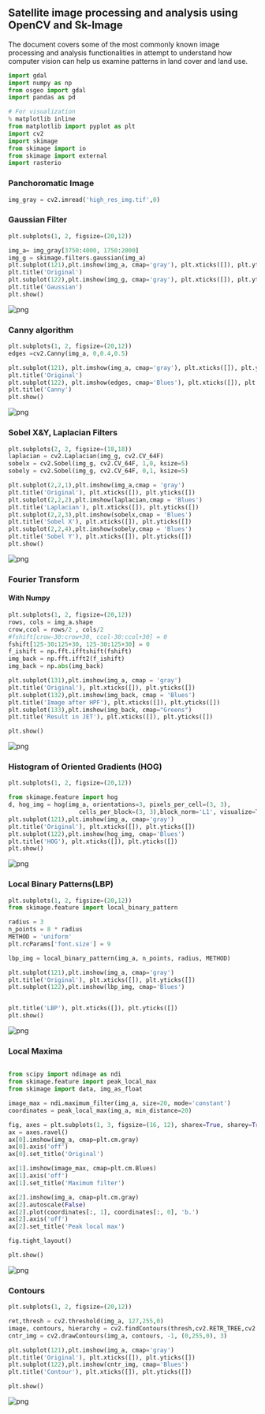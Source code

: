 
## Satellite image processing and analysis using OpenCV and Sk-Image

The document covers some of the most commonly known image processing and analysis functionalities in attempt to understand how computer vision can help us examine patterns in land cover and land use. 


```python
import gdal
import numpy as np
from osgeo import gdal
import pandas as pd

# For visualization
% matplotlib inline
from matplotlib import pyplot as plt
import cv2
import skimage
from skimage import io
from skimage import external
import rasterio
```

### Panchoromatic Image


```python
img_gray = cv2.imread('high_res_img.tif',0)
```

### Gaussian Filter


```python
plt.subplots(1, 2, figsize=(20,12))

img_a= img_gray[3750:4000, 1750:2000]
img_g = skimage.filters.gaussian(img_a)
plt.subplot(121),plt.imshow(img_a, cmap='gray'), plt.xticks([]), plt.yticks([])
plt.title('Original')
plt.subplot(122),plt.imshow(img_g, cmap='gray'), plt.xticks([]), plt.yticks([])
plt.title('Gaussian')
plt.show()
```


![png](output_6_0.png)


### Canny algorithm


```python
plt.subplots(1, 2, figsize=(20,12))
edges =cv2.Canny(img_a, 0,0.4,0.5)

plt.subplot(121), plt.imshow(img_a, cmap='gray'), plt.xticks([]), plt.yticks([])
plt.title('Original')
plt.subplot(122), plt.imshow(edges, cmap='Blues'), plt.xticks([]), plt.yticks([])
plt.title('Canny')
plt.show()
```


![png](output_8_0.png)


### Sobel X&Y, Laplacian Filters


```python
plt.subplots(2, 2, figsize=(18,18))
laplacian = cv2.Laplacian(img_g, cv2.CV_64F)
sobelx = cv2.Sobel(img_g, cv2.CV_64F, 1,0, ksize=5)
sobely = cv2.Sobel(img_g, cv2.CV_64F, 0,1, ksize=5)

plt.subplot(2,2,1),plt.imshow(img_a,cmap = 'gray')
plt.title('Original'), plt.xticks([]), plt.yticks([])
plt.subplot(2,2,2),plt.imshow(laplacian,cmap = 'Blues')
plt.title('Laplacian'), plt.xticks([]), plt.yticks([])
plt.subplot(2,2,3),plt.imshow(sobelx,cmap = 'Blues')
plt.title('Sobel X'), plt.xticks([]), plt.yticks([])
plt.subplot(2,2,4),plt.imshow(sobely,cmap = 'Blues')
plt.title('Sobel Y'), plt.xticks([]), plt.yticks([])
plt.show()
```


![png](output_10_0.png)


### Fourier Transform

#### With Numpy


```python
plt.subplots(1, 2, figsize=(20,12))
rows, cols = img_a.shape
crow,ccol = rows/2 , cols/2
#fshift[crow-30:crow+30, ccol-30:ccol+30] = 0
fshift[125-30:125+30, 125-30:125+30] = 0
f_ishift = np.fft.ifftshift(fshift)
img_back = np.fft.ifft2(f_ishift)
img_back = np.abs(img_back)

plt.subplot(131),plt.imshow(img_a, cmap = 'gray')
plt.title('Original'), plt.xticks([]), plt.yticks([])
plt.subplot(132),plt.imshow(img_back, cmap = 'Blues')
plt.title('Image after HPF'), plt.xticks([]), plt.yticks([])
plt.subplot(133),plt.imshow(img_back, cmap="Greens")
plt.title('Result in JET'), plt.xticks([]), plt.yticks([])

plt.show()
```


![png](output_13_0.png)


### Histogram of Oriented Gradients (HOG)


```python
plt.subplots(1, 2, figsize=(20,12))

from skimage.feature import hog
d, hog_img = hog(img_a, orientations=3, pixels_per_cell=(3, 3),
                    cells_per_block=(3, 3),block_norm='L1', visualize=True, multichannel=False)
plt.subplot(121),plt.imshow(img_a, cmap='gray')
plt.title('Original'), plt.xticks([]), plt.yticks([])
plt.subplot(122),plt.imshow(hog_img, cmap='Blues')
plt.title('HOG'), plt.xticks([]), plt.yticks([])
plt.show()
```


![png](output_15_0.png)


### Local Binary Patterns(LBP)


```python
plt.subplots(1, 2, figsize=(20,12))
from skimage.feature import local_binary_pattern

radius = 3
n_points = 8 * radius
METHOD = 'uniform'
plt.rcParams['font.size'] = 9

lbp_img = local_binary_pattern(img_a, n_points, radius, METHOD)

plt.subplot(121),plt.imshow(img_a, cmap='gray')
plt.title('Original'), plt.xticks([]), plt.yticks([])
plt.subplot(122),plt.imshow(lbp_img, cmap='Blues')


plt.title('LBP'), plt.xticks([]), plt.yticks([])
plt.show()
```


![png](output_17_0.png)


### Local Maxima


```python

from scipy import ndimage as ndi
from skimage.feature import peak_local_max
from skimage import data, img_as_float

image_max = ndi.maximum_filter(img_a, size=20, mode='constant')
coordinates = peak_local_max(img_a, min_distance=20)

fig, axes = plt.subplots(1, 3, figsize=(16, 12), sharex=True, sharey=True)
ax = axes.ravel()
ax[0].imshow(img_a, cmap=plt.cm.gray)
ax[0].axis('off')
ax[0].set_title('Original')

ax[1].imshow(image_max, cmap=plt.cm.Blues)
ax[1].axis('off')
ax[1].set_title('Maximum filter')

ax[2].imshow(img_a, cmap=plt.cm.gray)
ax[2].autoscale(False)
ax[2].plot(coordinates[:, 1], coordinates[:, 0], 'b.')
ax[2].axis('off')
ax[2].set_title('Peak local max')

fig.tight_layout()

plt.show()
```


![png](output_19_0.png)


### Contours


```python
plt.subplots(1, 2, figsize=(20,12))

ret,thresh = cv2.threshold(img_a, 127,255,0)
image, contours, hierarchy = cv2.findContours(thresh,cv2.RETR_TREE,cv2.CHAIN_APPROX_SIMPLE)
cntr_img = cv2.drawContours(img_a, contours, -1, (0,255,0), 3)

plt.subplot(121),plt.imshow(img_a, cmap='gray')
plt.title('Original'), plt.xticks([]), plt.yticks([])
plt.subplot(122),plt.imshow(cntr_img, cmap='Blues')
plt.title('Contour'), plt.xticks([]), plt.yticks([])

plt.show()
```


![png](output_21_0.png)

